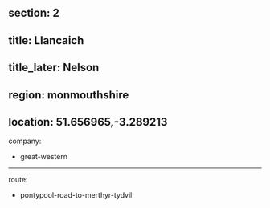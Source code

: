 section: 2
----
title: Llancaich
----
title_later: Nelson
----
region: monmouthshire
----
location: 51.656965,-3.289213
----
company:
- great-western
----
route:
- pontypool-road-to-merthyr-tydvil
